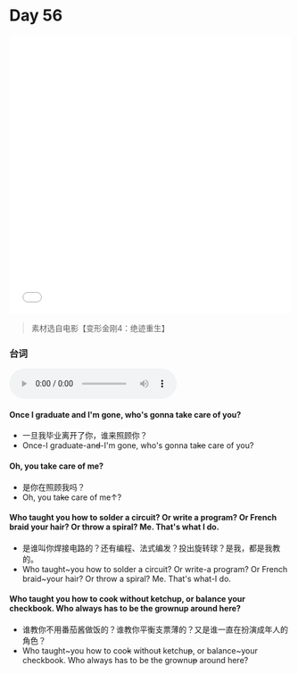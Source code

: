 # Day 56

<iframe src="//player.bilibili.com/player.html?bvid=BV17x4y1N7Ed&page=1&high_quality=1&danmaku=0" allowfullscreen="allowfullscreen" width="100%" height="500" scrolling="no" frameborder="0" sandbox="allow-top-navigation allow-same-origin allow-forms allow-scripts"></iframe>

> 素材选自电影【变形金刚4：绝迹重生】

### 台词

<audio controls="controls">
  <source type="audio/mpeg" src="audio/111.wav"></source>
  <p>Your browser does not support the audio element.</p>
</audio>

#### Once I graduate and I'm gone, who's  gonna take care of you?

+ 一旦我毕业离开了你，谁来照顾你？
+ Once-I graduate-an<s>d</s>-I'm gone, who's gonna ta<s>ke</s> care of you?

#### Oh, you take care of me?

+ 是你在照顾我吗？
+ Oh, you ta<s>ke</s> care of me↑?

#### Who taught you how to solder a circuit? Or write a program? Or French braid your hair? Or throw a spiral? Me. That's what I do.

+ 是谁叫你焊接电路的？还有编程、法式编发？投出旋转球？是我，都是我教的。
+ Who taught~you how to solder a circuit? Or write-a program? Or French braid~your hair? Or throw a spiral? Me. That's what-I do.

#### Who taught you how to cook without ketchup, or balance your checkbook. Who always has to be the grownup around here?

+ 谁教你不用番茄酱做饭的？谁教你平衡支票薄的？又是谁一直在扮演成年人的角色？
+ Who taught~you how to coo<s>k</s> withou<s>t</s> ketchu<s>p</s>, or balance~your checkbook. Who always has to be the grownu<s>p</s> around here?
